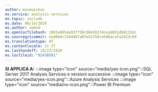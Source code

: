 ```yaml
---
author: minewiskan
ms.service: analysis-services
ms.topic: include
ms.date: 06/14/2019
ms.author: owend
ms.openlocfilehash: 1891e8854a93ff50c98418274ceab051db8115dc
ms.sourcegitcommit: ead0b8c334d487a07e41256ce5d6acafa2d23c9d
ms.translationtype: HT
ms.contentlocale: it-IT
ms.lasthandoff: 10/22/2020
ms.locfileid: "92438581"
---
```

**SI APPLICA A:** :::image type="icon" source="media/yes-icon.png":::SQL Server 2017 Analysis Services e versioni successive :::image type="icon" source="media/yes-icon.png":::Azure Analysis Services :::image type="icon" source="media/no-icon.png":::Power BI Premium